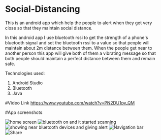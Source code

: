 # Social-Distancing
This is an android app which help the people to alert when they get very close so that they maintain social distance.

In this android app I use bluetooth rssi to get the strength of a phone's bluetooth signal and set the bluetooth rssi to a value so that people will maintain about 
2m distance between them.
When the people get near to another person this app will give both of them a vibrating message so that both people should maintain a perfect distance between them
and remain safe.

Technologies used: 
1. Android Studio
2. Bluetooth
3. Java

#Video Link
https://www.youtube.com/watch?v=PN2DU1pv_QM

#App screenshots

![home screen](https://github.com/saurabh-bot/Social-Distancing/blob/master/Images/a.jpg)
![bluetooth on and it started scanning](https://github.com/saurabh-bot/Social-Distancing/blob/master/Images/b.jpg)
![showing near bluetooth devices and giving alert](https://github.com/saurabh-bot/Social-Distancing/blob/master/Images/c.jpg)
![Navigation bar](https://github.com/saurabh-bot/Social-Distancing/blob/master/Images/d.jpg)
![Share](https://github.com/saurabh-bot/Social-Distancing/blob/master/Images/e.jpg)
